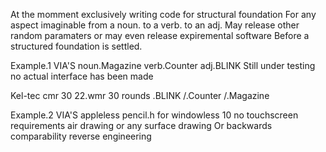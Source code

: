 At the momment exclusively writing code for structural foundation
For any aspect imaginable from a noun. to a verb. to an adj.
May release other random paramaters or may even release expiremental software
Before a structured foundation is settled.

Example.1 VIA'S noun.Magazine verb.Counter adj.BLINK
Still under testing no actual interface has been made

Kel-tec cmr 30
22.wmr
30 rounds
.BLINK /.Counter /.Magazine

Example.2 VIA'S appleless pencil.h for windowless 10
 no touchscreen requirements air drawing or any surface drawing
Or backwards comparability reverse engineering
